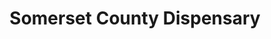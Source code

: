 ---
title: "Somerset County Dispensary"
url: /pocomoke-city/somerset-county-dispensary/
shop: alcohol
---